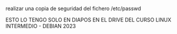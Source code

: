 realizar una copia de seguridad del fichero /etc/passwd







ESTO LO TENGO SOLO EN DIAPOS EN EL DRIVE DEL CURSO LINUX INTERMEDIO - DEBIAN 2023
